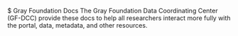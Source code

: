 $ Gray Foundation Docs
The Gray Foundation Data Coordinating Center (GF-DCC) provide these docs to help all researchers interact more fully with the portal, data, metadata, and other resources.
